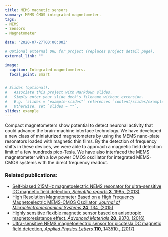 ```yaml
---
title: MEMS magnetic sensors
summary: MEMS-CMOS integrated magnetometer.
tags:
- MEMS
- Sensors
- Magnetometer

date: "2020-07-27T00:00:00Z"

# Optional external URL for project (replaces project detail page).
external_link: ""

image:
  caption: Integrated magnetometers.
  focal_point: Smart


# Slides (optional).
#   Associate this project with Markdown slides.
#   Simply enter your slide deck's filename without extension.
#   E.g. `slides = "example-slides"` references `content/slides/example-slides.md`.
#   Otherwise, set `slides = ""`.
slides: example
---
```

Compact magnetometers show potential to detect neuronal activity that could advance the brain-machine interface technology. We have developed a new class of miniaturized magnetometers by using the MEMS nano-plate resonators loaded with magnetic thin films. By the detection of frequency shifts in these devices, we were able to approach a magnetic field detection limit of a few hundreds pico-Tesla. We have also interfaced the MEMS magnetometer with a low power CMOS oscillator for integrated MEMS-CMOS systems with the direct frequency readout.

### Related publications:
- [Self-biased 215MHz magnetoelectric NEMS resonator for ultra-sensitive DC magnetic field detection, *Scientific reports* **3**, 1985, (2013)](https://www.nature.com/articles/srep01985)
- [High Resolution Magnetometer Based on a High Frequency Magnetoelectric MEMS-CMOS Oscillator, *Journal of Microelectromechanical Systems* **24**, 134, (2015)](https://ieeexplore.ieee.org/document/6819410)
- [Highly sensitive flexible magnetic sensor based on anisotropic magnetoresistance effect, *Advanced Materials* **28**, 9370, (2016)](https://onlinelibrary.wiley.com/doi/full/10.1002/adma.201602910)
- [Ultra-sensitive NEMS magnetoelectric sensor for picotesla DC magnetic field detection, *Applied Physics Letters* **110**, 143510 , (2017)](https://aip.scitation.org/doi/10.1063/1.4979694)
